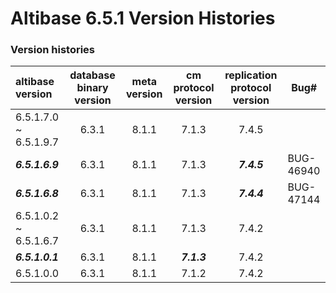 # Altibase 6.5.1 Version Histories

### Version histories

| **altibase version**             | **database binary version**  | **meta version**             | **cm protocol version**      | **replication protocol version** | Bug# |
| :--------------------------------- | :----------------------------: | :----------------------------: | :----------------------------: | :----------------------------: | ------------------------------ |
| 6.5.1.7.0 ~ 6.5.1.9.7 | 6.3.1 | 8.1.1 | 7.1.3 | 7.4.5 |  |
|    ***6.5.1.6.9***    | 6.3.1 | 8.1.1 | 7.1.3 | ***7.4.5*** | BUG-46940 |
| ***6.5.1.6.8*** | 6.3.1 | 8.1.1 | 7.1.3 | ***7.4.4*** | BUG-47144 |
| 6.5.1.0.2 ~ 6.5.1.6.7 | 6.3.1 | 8.1.1 | 7.1.3 | 7.4.2 |  |
| ***6.5.1.0.1*** | 6.3.1 | 8.1.1 | ***7.1.3*** | 7.4.2 |  |
| 6.5.1.0.0 | 6.3.1 | 8.1.1 | 7.1.2 | 7.4.2 |  |

